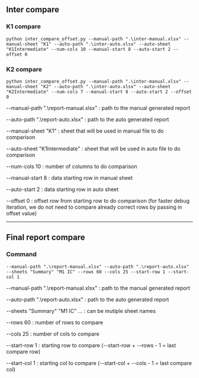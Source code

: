 ## Inter compare
### K1 compare
```
python inter_compare_offset.py --manual-path ".\inter-manual.xlsx" --manual-sheet "K1" --auto-path ".\inter-auto.xlsx" --auto-sheet "K1Intermediate" --num-cols 10 --manual-start 8 --auto-start 2 --offset 0
```

### K2 compare
```
python inter_compare_offset.py --manual-path ".\inter-manual.xlsx" --manual-sheet "K2" --auto-path ".\inter-auto.xlsx" --auto-sheet "K2Intermediate" --num-cols 7 --manual-start 8 --auto-start 2 --offset 0
```
--manual-path ".\report-manual.xlsx" : path to the manual generated report

--auto-path ".\report-auto.xlsx" : path to the auto generated report

--manual-sheet "K1" : sheet that will be used in manual file to do comparison

--auto-sheet "K1Intermediate" : sheet that will be used in auto file to do comparison

--num-cols 10 : number of columns to do comparison

--manual-start 8 : data starting row in manual sheet

--auto-start 2 : data starting row in auto sheet

--offset 0 : offset row from starting row to do comparison (for faster debug iteration, we do not need to compare already correct rows by passing in offset value)

----------------
## Final report compare
### Command
```
--manual-path ".\report-manual.xlsx" --auto-path ".\report-auto.xlsx" --sheets "Summary" "M1 IC" --rows 60 --cols 25 --start-row 1 --start-col 1
```
--manual-path ".\report-manual.xlsx" : path to the manual generated report

--auto-path ".\report-auto.xlsx" : path to the auto generated report

--sheets "Summary" "M1 IC" ... : can be mutiple sheet names

--rows 60 : number of rows to compare

--cols 25 : number of cols to compare

--start-row 1 : starting row to compare (--start-row + --rows - 1 = last compare row)

--start-col 1 : starting col to compare (--start-col + --cols - 1 = last compare col)
